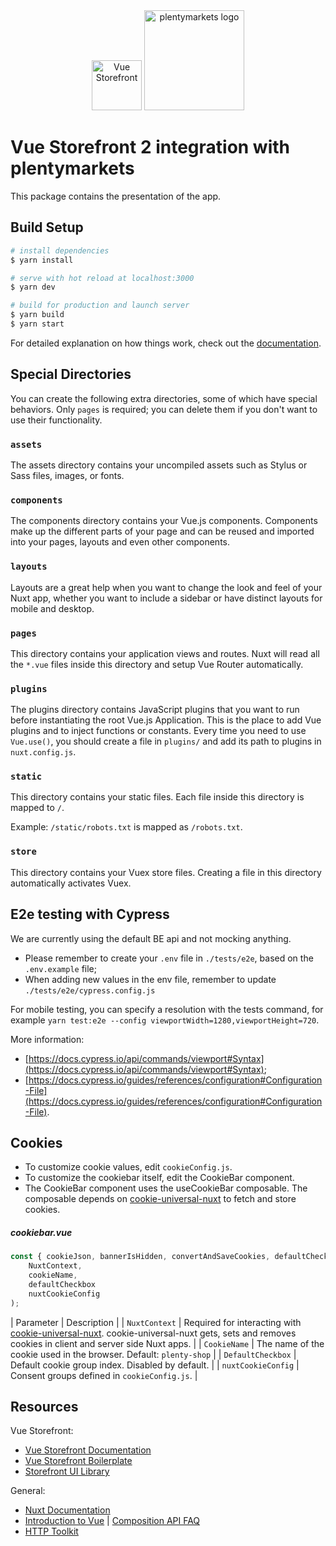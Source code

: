 <div align="center">
  <img src="https://user-images.githubusercontent.com/1626923/137092657-fb398d20-b592-4661-a1f9-4135db0b61d5.png" alt="Vue Storefront" height="80px" />

  <img src="https://cdn01.plentymarkets.com/avw8j9fg70hi/frontend/website_plentycom/plenty_Logos/plentymarkets/plentymarkets_Claim_RGB.png" alt="plentymarkets logo" height="160px" />
</div>

# Vue Storefront 2 integration with plentymarkets

This package contains the presentation of the app.

## Build Setup

```bash
# install dependencies
$ yarn install

# serve with hot reload at localhost:3000
$ yarn dev

# build for production and launch server
$ yarn build
$ yarn start
```

For detailed explanation on how things work, check out the [documentation](https://docs.vuestorefront.io/v2/).

## Special Directories

You can create the following extra directories, some of which have special behaviors. Only `pages` is required; you can delete them if you don't want to use their functionality.

### `assets`

The assets directory contains your uncompiled assets such as Stylus or Sass files, images, or fonts.

### `components`

The components directory contains your Vue.js components. Components make up the different parts of your page and can be reused and imported into your pages, layouts and even other components.

### `layouts`

Layouts are a great help when you want to change the look and feel of your Nuxt app, whether you want to include a sidebar or have distinct layouts for mobile and desktop.

### `pages`

This directory contains your application views and routes. Nuxt will read all the `*.vue` files inside this directory and setup Vue Router automatically.

### `plugins`

The plugins directory contains JavaScript plugins that you want to run before instantiating the root Vue.js Application. This is the place to add Vue plugins and to inject functions or constants. Every time you need to use `Vue.use()`, you should create a file in `plugins/` and add its path to plugins in `nuxt.config.js`.

### `static`

This directory contains your static files. Each file inside this directory is mapped to `/`.

Example: `/static/robots.txt` is mapped as `/robots.txt`.

### `store`

This directory contains your Vuex store files. Creating a file in this directory automatically activates Vuex.

## E2e testing with Cypress

We are currently using the default BE api and not mocking anything.

- Please remember to create your `.env` file in `./tests/e2e`, based on the `.env.example` file;
- When adding new values in the env file, remember to update `./tests/e2e/cypress.config.js`

For mobile testing, you can specify a resolution with the tests command, for example `yarn test:e2e --config viewportWidth=1280,viewportHeight=720`.

More information:

- [https://docs.cypress.io/api/commands/viewport#Syntax](https://docs.cypress.io/api/commands/viewport#Syntax);
- [https://docs.cypress.io/guides/references/configuration#Configuration-File](https://docs.cypress.io/guides/references/configuration#Configuration-File).

## Cookies

* To customize cookie values, edit `cookieConfig.js`.
* To customize the cookiebar itself, edit the CookieBar component.
* The CookieBar component uses the useCookieBar composable. The composable depends on [cookie-universal-nuxt](https://www.npmjs.com/package/cookie-universal-nuxt) to fetch and store cookies.

##### cookiebar.vue
```js
const { cookieJson, bannerIsHidden, convertAndSaveCookies, defaultCheckboxIndex } = useCookieBar(
    NuxtContext,
    cookieName,
    defaultCheckbox
    nuxtCookieConfig
);
```

| Parameter | Description |
| `NuxtContext`  | Required for interacting with [cookie-universal-nuxt](https://www.npmjs.com/package/cookie-universal-nuxt). cookie-universal-nuxt gets, sets and removes cookies in client and server side Nuxt apps. |
| `CookieName` | The name of the cookie used in the browser. Default: `plenty-shop` |
| `DefaultCheckbox` | Default cookie group index. Disabled by default. |
| `nuxtCookieConfig` | Consent groups defined in `cookieConfig.js`. |

## Resources

Vue Storefront:

<!-- * [plentymarkets integration Documentation](https://docs.vuestorefront.io/plentymarkets) -->
* [Vue Storefront Documentation](https://docs.vuestorefront.io/v2/)
* [Vue Storefront Boilerplate](https://github.com/vuestorefront/ecommerce-integration-boilerplate)
* [Storefront UI Library](https://docs.storefrontui.io/v1/?path=/docs/welcome--page)

General:

* [Nuxt Documentation](https://nuxtjs.org/docs/get-started/installation)
* [Introduction to Vue](https://vuejs.org/guide/introduction.html) | [Composition API FAQ](https://vuejs.org/guide/extras/composition-api-faq.html)
* [HTTP Toolkit](https://httptoolkit.tech)
